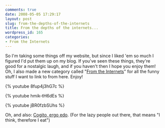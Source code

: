 ```yaml
---
comments: true
date: 2008-05-05 17:29:17
layout: post
slug: from-the-depths-of-the-internets
title: From the depths of the internets...
wordpress_id: 165
categories:
- From the Internets
---
```


So I'm taking some things off my website, but since I liked 'em so much I figured I'd put them up on my blog. If you've seen these things, they're good for a nostalgic laugh, and if you haven't then I hope you enjoy them! Oh, I also made a new category called "[From the Internets](/blog/categories/from-the-internets/)" for all the funny stuff I want to link to from here. Enjoy!

{% youtube 8fup4j3hG7c %}

{% youtube hmik-tH6dEs %}

{% youtube jBR0fzbSUhs %}

Oh, and also: [Cogito, ergo edo](http://www.ealasaid.com/quotes/latinsil.html). (For the lazy people out there, that means "I think, therefore I eat")
